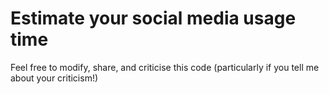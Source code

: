 # Estimate your social media usage time

Feel free to modify, share, and criticise this code (particularly if you tell me about your criticism!)
